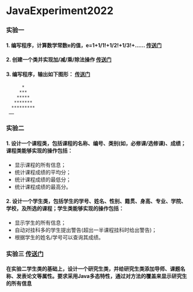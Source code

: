 # JavaExperiment2022
### 实验一
#### 1. 编写程序，计算数学常数e的值，e=1+1/1!+1/2!+1/3!+……          [传送门](src/CalcValueOfE/)
#### 2. 创建一个类并实现加/减/乘/除法操作                           [传送门](src/FourCalculations/)
#### 3. 编写程序，输出如下图形：                                    [传送门](src/printTriangle/)
          *
         *** 
        *****
       *******
      *********
     ……
     
### 实验二
#### 1. 设计一个课程类，包括课程的名称、编号、类别(如，必修课/选修课)、成绩；课程类能够实现的操作包括：
* 显示课程的所有信息；
* 统计课程成绩的平均分；
* 统计课程成绩的最低分；
* 统计课程成绩的最高分。

#### 2. 设计一个学生类，包括学生的学号、姓名、性别、籍贯、身高、专业、学院、学校，及所选的课程；学生类能够实现的操作包括：
* 显示学生的所有信息；
* 自动对挂科多的学生提出警告(超出一半课程挂科时给出警告)；
* 根据学生的姓名/学号可以查询其成绩。

### 实验三                                                        [传送门](src/Prison/)
#### 在实验二学生类的基础上，设计一个研究生类，并给研究生类添加导师、课题名称、发表论文等属性。要求采用Java多态特性，通过对方法的覆盖来显示研究生的所有信息
